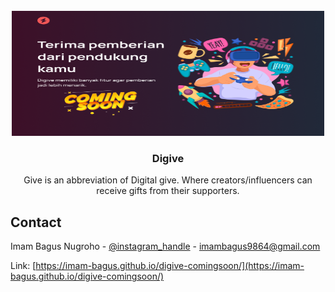 <!-- PROJECT LOGO -->
<br />
<div align="center">

<img src="vendors/img/preview.png" alt="Logo" width="500" height="200">

<h3 align="center">Digive</h3>

  <p align="center">
    Give is an abbreviation of Digital give. Where creators/influencers can receive gifts from their supporters.
  </p>
</div>

<!-- CONTACT -->

## Contact

Imam Bagus Nugroho - [@instagram_handle](https://instagram.com/imambagusnugroho) - imambagus9864@gmail.com

Link: [https://imam-bagus.github.io/digive-comingsoon/](https://imam-bagus.github.io/digive-comingsoon/)
